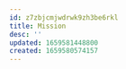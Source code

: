 ```yaml
---
id: z7zbjcmjwdrwk9zh3be6rkl
title: Mission
desc: ''
updated: 1659581448800
created: 1659580574157
---
```

